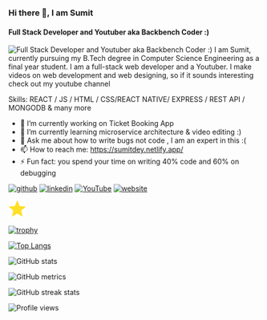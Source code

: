 ### Hi there 👋, I am Sumit
#### Full Stack Developer and Youtuber aka Backbench Coder :)
![Full Stack Developer and Youtuber aka Backbench Coder :)](https://raw.githubusercontent.com/Dey-Sumit/Dey-Sumit/main/Banner.png)
I am Sumit, currently pursuing my B.Tech degree in Computer Science Engineering as a final year student. I am a full-stack web developer and a Youtuber. I make videos on web development  and web designing, so if it sounds interesting check out my youtube channel

Skills: REACT / JS / HTML / CSS/REACT NATIVE/ EXPRESS / REST API / MONGODB & many more

- 🔭 I’m currently working on Ticket Booking App  
- 🌱 I’m currently learning microservice architecture & video editing :) 
- 💬 Ask me about how to write bugs not code , I am an expert in this :( 
- 📫 How to reach me: https://sumitdey.netlify.app/ 
- ⚡ Fun fact: you spend your time on writing 40% code and 60% on debugging 


[<img src='https://cdn.jsdelivr.net/npm/simple-icons@3.0.1/icons/github.svg' alt='github' height='40'>](https://github.com/Dey-Sumit)  [<img src='https://cdn.jsdelivr.net/npm/simple-icons@3.0.1/icons/linkedin.svg' alt='linkedin' height='40'>](https://www.linkedin.com/in/sumit-dey-4a04431a9//)  [<img src='https://cdn.jsdelivr.net/npm/simple-icons@3.0.1/icons/youtube.svg' alt='YouTube' height='40'>](https://www.youtube.com/channel/UClW8d1f5m0QAE_Ig024EP6A)  [<img src='https://cdn.jsdelivr.net/npm/simple-icons@3.0.1/icons/icloud.svg' alt='website' height='40'>](https://sumitdey.netlify.app/)  

<a href='https://stars.github.com/'><img src='https://raw.githubusercontent.com/acervenky/animated-github-badges/master/assets/starbadge.gif' width='35' height='35'></a> 

[![trophy](https://github-profile-trophy.vercel.app/?username=Dey-Sumit)](https://github.com/ryo-ma/github-profile-trophy)

[![Top Langs](https://github-readme-stats.vercel.app/api/top-langs/?username=Dey-Sumit)](https://github.com/anuraghazra/github-readme-stats)

![GitHub stats](https://github-readme-stats.vercel.app/api?username=Dey-Sumit&show_icons=true)  

![GitHub metrics](https://metrics.lecoq.io/Dey-Sumit)  

![GitHub streak stats](https://github-readme-streak-stats.herokuapp.com/?user=Dey-Sumit)  

![Profile views](https://gpvc.arturio.dev/Dey-Sumit)  
